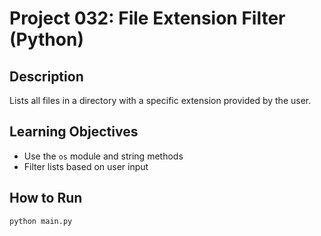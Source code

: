 # Project 032: File Extension Filter (Python)

## Description
Lists all files in a directory with a specific extension provided by the user.

## Learning Objectives
- Use the `os` module and string methods
- Filter lists based on user input

## How to Run
```
python main.py
```
